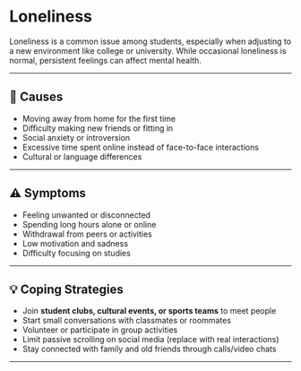 # Loneliness

Loneliness is a common issue among students, especially when adjusting to a new environment like college or university. While occasional loneliness is normal, persistent feelings can affect mental health.  

---

## 📌 Causes
- Moving away from home for the first time  
- Difficulty making new friends or fitting in  
- Social anxiety or introversion  
- Excessive time spent online instead of face-to-face interactions  
- Cultural or language differences  

---

## ⚠️ Symptoms
- Feeling unwanted or disconnected  
- Spending long hours alone or online  
- Withdrawal from peers or activities  
- Low motivation and sadness  
- Difficulty focusing on studies  

---

## 💡 Coping Strategies
- Join **student clubs, cultural events, or sports teams** to meet people  
- Start small conversations with classmates or roommates  
- Volunteer or participate in group activities  
- Limit passive scrolling on social media (replace with real interactions)  
- Stay connected with family and old friends through calls/video chats  

---